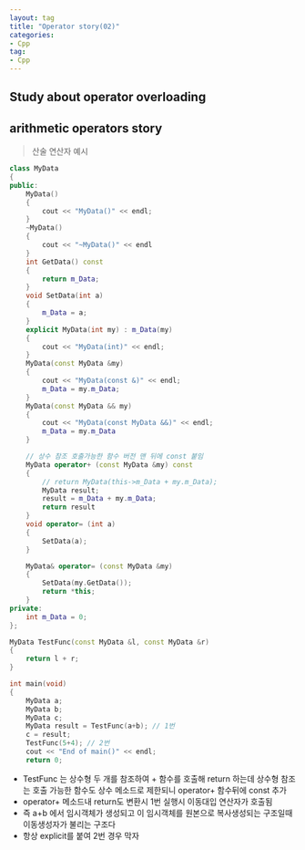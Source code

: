 ```yaml
---
layout: tag
title: "Operator story(02)"
categories:
- Cpp
tag:
- Cpp
---
```

## Study about operator overloading

## arithmetic operators story

> 산술 연산자 예시

```cpp
class MyData
{
public:
    MyData() 
    { 
        cout << "MyData()" << endl;
    }
    ~MyData() 
    { 
        cout << "~MyData()" << endl
    }
    int GetData() const
    {
        return m_Data;
    }
    void SetData(int a)
    {
        m_Data = a;
    }
    explicit MyData(int my) : m_Data(my)
    {
        cout << "MyData(int)" << endl;
    }
    MyData(const MyData &my)
    {
        cout << "MyData(const &)" << endl;
        m_Data = my.m_Data;
    }
    MyData(const MyData && my)
    {
        cout << "MyData(const MyData &&)" << endl;
        m_Data = my.m_Data
    }

    // 상수 참조 호출가능한 함수 버전 맨 뒤에 const 붙임
    MyData operator+ (const MyData &my) const
    {
        // return MyData(this->m_Data + my.m_Data);
        MyData result;
        result = m_Data + my.m_Data;
        return result
    }
    void operator= (int a)
    {
        SetData(a);
    }

    MyData& operator= (const MyData &my)
    {
        SetData(my.GetData());
        return *this;
    }
private:
    int m_Data = 0;
};

MyData TestFunc(const MyData &l, const MyData &r)
{
    return l + r;
}

int main(void)
{
    MyData a;
    MyData b;
    MyData c;
    MyData result = TestFunc(a+b); // 1번
    c = result;
    TestFunc(5+4); // 2번
    cout << "End of main()" << endl;
    return 0;
```

- TestFunc 는 상수형 두 개를 참조하여 + 함수를 호출해 return 하는데 상수형 참조는 호출 가능한 함수도 상수 메소드로 제한되니 operator+ 함수뒤에 const 추가
- operator+ 메소드내 return도 변환시 1번 실행시 이동대입 연산자가 호출됨
- 즉 a+b 에서 임시객체가 생성되고 이 임시객체를 원본으로 복사생성되는 구조일때 이동생성자가 불리는 구조다
- 항상 explicit를 붙여 2번 경우 막자
